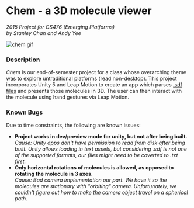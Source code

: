 # Chem - a 3D molecule viewer
*2015 Project for CS476 (Emerging Platforms)  
by Stanley Chan and Andy Yee*  

![chem gif](https://raw.githubusercontent.com/sksea/i/master/chem.gif)

### Description
*Chem* is our end-of-semester project for a class whose overarching theme was to explore untraditional platforms (read non-desktop). This project incorporates Unity 5 and Leap Motion to create an app which parses [.sdf files](http://en.wikipedia.org/wiki/Chemical_table_file) and presents those molecules in 3D. The user can then interact with the molecule using hand gestures via Leap Motion.

### Known Bugs
Due to time constraints, the following are known issues:
* **Project works in dev/preview mode for unity, but not after being built.**   
   *Cause: Unity apps don't have permission to read from disk after being built. Unity allows loading in text assets, but considering .sdf is not one of the supported formats, our files might need to be coverted to .txt first.*
* **Only horizontal rotations of molecules is allowed, as opposed to rotating the molecule in 3 axes.**   
   *Cause: Bad camera implementation our part. We have it so the molecules are stationary with "orbiting" camera. Unfortunately, we couldn't figure out how to make the camera object travel on a spherical path.*
